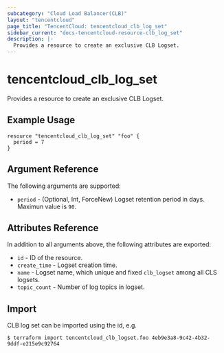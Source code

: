 ```yaml
---
subcategory: "Cloud Load Balancer(CLB)"
layout: "tencentcloud"
page_title: "TencentCloud: tencentcloud_clb_log_set"
sidebar_current: "docs-tencentcloud-resource-clb_log_set"
description: |-
  Provides a resource to create an exclusive CLB Logset.
---
```


# tencentcloud_clb_log_set

Provides a resource to create an exclusive CLB Logset.

## Example Usage

```hcl
resource "tencentcloud_clb_log_set" "foo" {
  period = 7
}
```

## Argument Reference

The following arguments are supported:

* `period` - (Optional, Int, ForceNew) Logset retention period in days. Maximun value is `90`.

## Attributes Reference

In addition to all arguments above, the following attributes are exported:

* `id` - ID of the resource.
* `create_time` - Logset creation time.
* `name` - Logset name, which unique and fixed `clb_logset` among all CLS logsets.
* `topic_count` - Number of log topics in logset.



## Import

CLB log set can be imported using the id, e.g.

```
$ terraform import tencentcloud_clb_logset.foo 4eb9e3a8-9c42-4b32-9ddf-e215e9c92764
```

